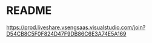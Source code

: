 # README

https://prod.liveshare.vsengsaas.visualstudio.com/join?D54CB8C5F0F824D47F9DB86C6E3A74E5A169
